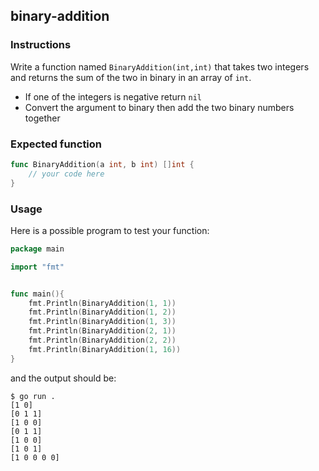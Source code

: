 ## binary-addition

### Instructions

Write a function named `BinaryAddition(int,int)` that takes two integers and returns the sum of the two in binary in an array of `int`.
- If one of the integers is negative return `nil`
- Convert the argument to binary then add the two binary numbers together

### Expected function 
```go
func BinaryAddition(a int, b int) []int {
    // your code here
}
```

### Usage

Here is a possible program to test your function:

```go
package main

import "fmt"


func main(){
	fmt.Println(BinaryAddition(1, 1))
	fmt.Println(BinaryAddition(1, 2))
	fmt.Println(BinaryAddition(1, 3))
	fmt.Println(BinaryAddition(2, 1))
	fmt.Println(BinaryAddition(2, 2))
	fmt.Println(BinaryAddition(1, 16))
}
```

and the output should be:

```console
$ go run . 
[1 0]
[0 1 1]
[1 0 0]
[0 1 1]
[1 0 0]
[1 0 1]
[1 0 0 0 0]
```
